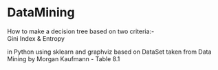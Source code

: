 # DataMining
How to make a decision tree based on two criteria:-  
Gini Index &amp; 
Entropy 

in Python using sklearn and graphviz based on 
DataSet taken from Data Mining by Morgan Kaufmann - Table 8.1
